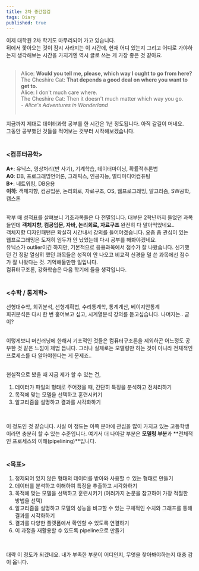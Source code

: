 ```yaml
---
title: 2차 중간점검
tags: Diary
published: true
---
```


<!--more-->

이제 대학원 2차 학기도 마무리되어 가고 있습니다. <Br>
뒤에서 쫓아오는 것이 잠시 사라지는 이 시간에, 현재 어디 있는지 그리고 어디로 가야하는지 생각해보는 시간을 가지기엔 역시 글로 쓰는 게 가장 좋은 것 같아요. <br><Br>

> Alice: **Would you tell me, please, which way I ought to go from here?** <br>
> The Cheshire Cat: **That depends a good deal on where you want to get to.** <br>
> Alice: I don't much care where. <br>
> The Cheshire Cat: Then it doesn't much matter which way you go. <br>
> \- *Alice's Adventures in Wonderland*
<br><br>

지금까지 제대로 데이터과학 공부를 한 시간은 1년 정도됩니다. 아직 갈길이 머네요. <br>
그동안 공부했던 것들을 적어보는 것부터 시작해보겠습니다. <br><br>

### <컴퓨터공학>
**A+**: 유닉스, 영상처리(반 사기), 기계학습, 데이터마이닝, 확률적추론법 <Br>
**A0**: DB, 프로그래밍언어론, 그래픽스, 인공지능, 멀티미디어컴퓨팅 <br>
**B+**: 네트워킹, DB응용 <br>
**이하**: 객체지향, 컴공입문, 논리회로, 자료구조, OS, 웹프로그래밍, 알고리즘, SW공학, 캡스톤 <br><br>

학부 때 성적표를 살펴보니 기초과목들은 다 전멸입니다. 대부분 2학년까지 들었던 과목들인데
**객체지향, 컴공입문, 자바, 논리회로, 자료구조** 완전히 다 말아먹었네요.. <br>
객체지향 디자인패턴은 확실히 시간내서 강의를 들어야겠습니다. 요즘 좀 관심이 있는 웹프로그래밍은 도저히 엄두가 안 났었는데 다시 공부를 해봐야겠네요. <br>
유닉스가 outlier이긴 하지만, 기본적으로 응용과목에서 점수가 잘 나왔습니다. 신기했던 건 정말 열심히 했던 과목들은 성적이 안 나오고 비교적 신경을 덜 쓴 과목에선 점수가 잘 나왔다는 것. 기억해둘만한 일입니다. <br>
컴퓨터구조론, 강화학습은 다음 학기에 들을 생각입니다. <Br><br>

### <수학 / 통계학>
선형대수학, 회귀분석, 선형계획법, 수리통계학, 통계계산, 베이지안통계 <br>
회귀분석은 다시 한 번 훑어보고 싶고, 시계열분석 강의를 듣고싶습니다. 나머지는.. 굳이? <br><Br>

이렇게보니 머신러닝에 한해서 기초적인 것들은 컴퓨터구조론을 제외하곤 어느정도 공부한 것 같은 느낌이 제법 듭니다. 그러나 실제로는 모델링만 하는 것이 아니라 전체적인 프로세스를 다 알아야한다는 게 문제죠.. <Br><br>

현실적으로 봤을 때 지금 제가 할 수 있는 건, <br>
1. 데이터가 파일의 형태로 주어졌을 때, 간단히 특징을 분석하고 전처리하기 <br>
2. 목적에 맞는 모델을 선택하고 훈련시키기 <br>
3. 알고리즘을 설명하고 결과를 시각화하기 <br>
<br>

이 정도인 것 같습니다. 사실 이 정도는 이쪽 분야에 관심을 많이 가지고 있는 고등학생이라면 충분히 할 수 있는 수준입니다. 여기서 더 나아갈 부분은 **모델링 부분**과 **전체적인 프로세스의 이해(pipelining)**입니다. <br><br>

### <목표>
1. 정제되어 있지 않은 형태의 데이터를 받아와 사용할 수 있는 형태로 만들기 <br>
2. 데이터를 분석하고 이해하여 특징을 추출하고 시각화하기 <br>
3. 목적에 맞는 모델을 선택하고 훈련시키기 (여러가지 논문을 참고하여 가장 적절한 방법을 선택) <br>
4. 알고리즘을 설명하고 모델의 성능을 비교할 수 있는 구체적인 수치와 그래프를 통해 결과를 시각화하기 <br>
5. 결과를 다양한 플랫폼에서 확인할 수 있도록 연결하기 <br>
6. 이 과정을 재활용할 수 있도록 pipeline으로 만들기 <br>
<br>

대략 이 정도가 되겠네요. 내가 부족한 부분이 어디인지, 무엇을 찾아봐야하는지 대충 감이 옵니다. <br><br>

